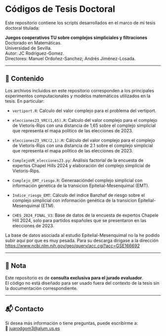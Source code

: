 # Códigos de Tesis Doctoral

Este repositorio contiene los scripts desarrollados en el marco de mi tesis doctoral titulada:

**Juegos cooperativos TU sobre complejos simpliciales y filtraciones**  
Doctorado en Matemáticas.  
Universidad de Sevilla.  
Autor: JC Rodríguez-Gomez.  
Directores: Manuel Ordoñez-Sanchez; Andrés Jiménez-Losada.  

---

## 📂 Contenido

Los archivos incluidos en este repositorio corresponden a los principales experimentos computacionales y modelos matemáticos utilizados en la tesis. En particular:

- `vertiport.R`: Calculo del valor complejo para el problema del vertiport.
  
- `elecciones23_VRC(1,65).R`: Calculo del valor complejo para el complejo de Vietoris-Rips con una distancia de 1,65 sobre el complejo simplicial que representa el mapa politico de las elecciones de 2023.
  
- `elecciones23_VRC(2,1).R`: Cálculo del valor complejo para el complejo de Vietoris-Rips con una distancia de 2.1 sobre el complejo simplicial que representa el mapa politico de las elecciones de 2023.
  
- `ComplejoVR_elecciones23.py`: Análisis factorial de la encuesta de expertos Chapel Hills 2024 y elaboración del complejo simplicial de Vietoris-Rips.
  
- `Complejo_EMT_riesgo.R`: Generaacióndel complejo simplicial con información genética de la transicion Epitelial-Mesenquimal (EMT).
  
- `Indice_riesgo_EMT`: Cálculo del índice Banzhaf de riesgo sobre el complejo simplicial con información genética de la transicion Epitelial-Mesenquimal (ETM).
  
- `CHES_2024_FINAL_V3`: Base de datos de la encuesta de expertos Chapele Hill 2024, solo para partidos españoles que se presentaron en las elecciones de 2023.

La base de datos asociada al estudio Epitelial-Mesenquimal no la he podido subir aqui por que es muy pesada. Para su descarga dirigase a la dirección https://www.ncbi.nlm.nih.gov/geo/query/acc.cgi?acc=GSE166692

---

## 📌 Nota

Este repositorio es de **consulta exclusiva para el jurado evaluador**.  
El código no está diseñado para ser usado fuera del contexto de la tesis sin la documentación correspondiente.

---

## 📬 Contacto

Si desea más información o tiene preguntas, puede escribirme a:  
📧 juarodgom3@alum.us.es

